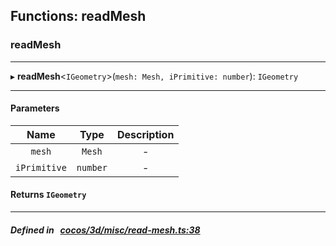 ## Functions: readMesh

### readMesh


___
▸ **readMesh**<`IGeometry`\>(`mesh: Mesh, iPrimitive: number`): `IGeometry`
___


#### Parameters

| Name | Type | Description |
| :------: | :------: | :------: |
| `mesh` | `Mesh` | - |
| `iPrimitive` | `number` | - |

#### Returns `IGeometry` 
___


##### Defined in &nbsp;   [cocos/3d/misc/read-mesh.ts:38](https://github.com/cocos-creator/engine/blob/c7bf6b8a9/cocos/3d/misc/read-mesh.ts#L38)&nbsp;
